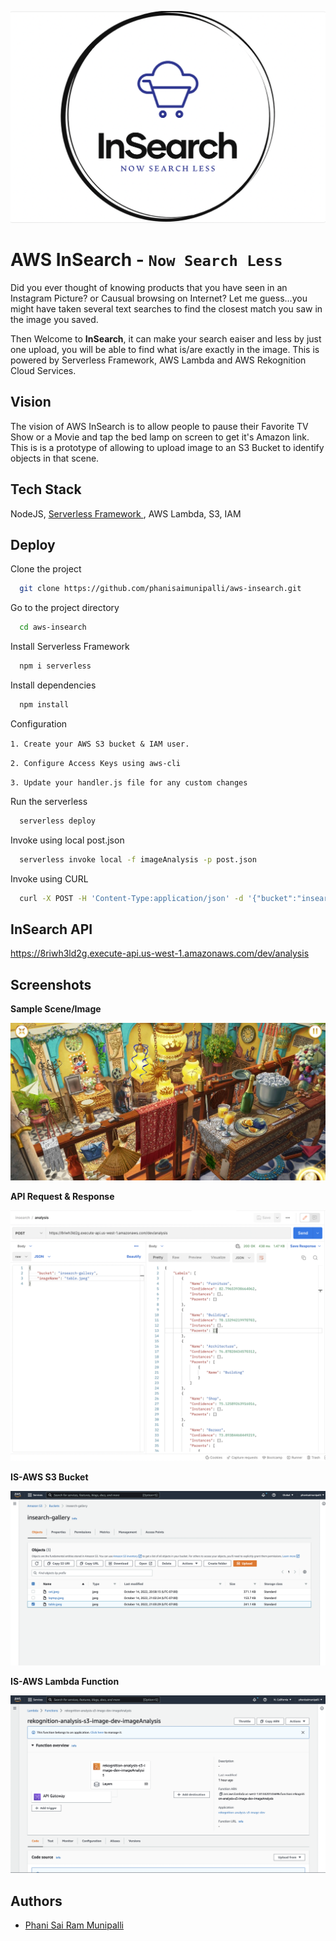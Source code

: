<!-- ![Logo](https://github.com/phanisaimunipalli/aws-insearch/blob/master/images/insearch_logo.png?raw=true) -->

![AWS InSearch Logo](/images/insearch_logo.png)

# AWS InSearch - `Now Search Less`

Did you ever thought of knowing products that you have seen in an Instagram Picture? or Causual browsing on Internet? Let me guess...you might have taken several text searches to find the closest match you saw in the image you saved.

Then Welcome to **InSearch**, it can make your search eaiser and less by just one upload, you will be able to find what is/are exactly in the image. This is powered by Serverless Framework, AWS Lambda and AWS Rekognition Cloud Services.

## Vision

The vision of AWS InSearch is to allow people to pause their Favorite TV Show or a Movie and tap the bed lamp on screen to get it's Amazon link. This is is a prototype of allowing to upload image to an S3 Bucket to identify objects in that scene.

## Tech Stack

NodeJS, [Serverless Framework ](https://github.com/serverless/), AWS Lambda, S3, IAM

## Deploy

Clone the project

```bash
  git clone https://github.com/phanisaimunipalli/aws-insearch.git
```

Go to the project directory

```bash
  cd aws-insearch
```

Install Serverless Framework

```bash
  npm i serverless
```

Install dependencies

```bash
  npm install
```

Configuration

`1. Create your AWS S3 bucket & IAM user.`

`2. Configure Access Keys using aws-cli`

`3. Update your handler.js file for any custom changes`

Run the serverless

```bash
  serverless deploy
```

Invoke using local post.json

```bash
  serverless invoke local -f imageAnalysis -p post.json
```

Invoke using CURL

```bash
  curl -X POST -H 'Content-Type:application/json' -d '{"bucket":"insearch-gallery","imageName":"cat.jpeg"}' https://8riwh3ld2g.execute-api.us-west-1.amazonaws.com/dev/analysis
```

## InSearch API

https://8riwh3ld2g.execute-api.us-west-1.amazonaws.com/dev/analysis

## Screenshots

**Sample Scene/Image**

![Sample Scene-insearch](https://raw.githubusercontent.com/phanisaimunipalli/aws-insearch/main/images/table.jpeg)

**API Request & Response**

![API Request Response](/images/aws-insearch-reqres.png?raw=true)

**IS-AWS S3 Bucket**

![IS-AWS S3](/images/aws-insearch-s3.png?raw=true)

**IS-AWS Lambda Function**

![IS-AWS Lambda](/images/aws-insearch-lambda.png?raw=true)

## Authors

- [Phani Sai Ram Munipalli](https://www.github.com/phanisaimunipalli)
